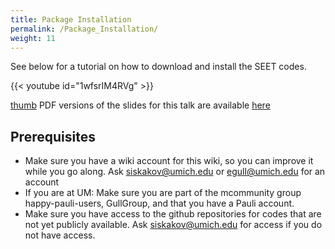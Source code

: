 ```yaml
---
title: Package Installation
permalink: /Package_Installation/
weight: 11
---
```


See below for a tutorial on how to download and install the SEET codes.

{{< youtube id="1wfsrIM4RVg" >}}

[thumb](/File:SEET_tutorial.pdf "wikilink") PDF versions of the slides
for this talk are available
[here](http://sites.lsa.umich.edu/gull-lab/wp-content/uploads/sites/480/2022/04/SEET_tutorial.pdf)

## Prerequisites

-   Make sure you have a wiki account for this wiki, so you can improve
    it while you go along. Ask siskakov@umich.edu or egull@umich.edu for
    an account
-   If you are at UM: Make sure you are part of the mcommunity group
    happy-pauli-users, GullGroup, and that you have a Pauli account.
-   Make sure you have access to the github repositories for codes that
    are not yet publicly available. Ask siskakov@umich.edu for access if
    you do not have access.